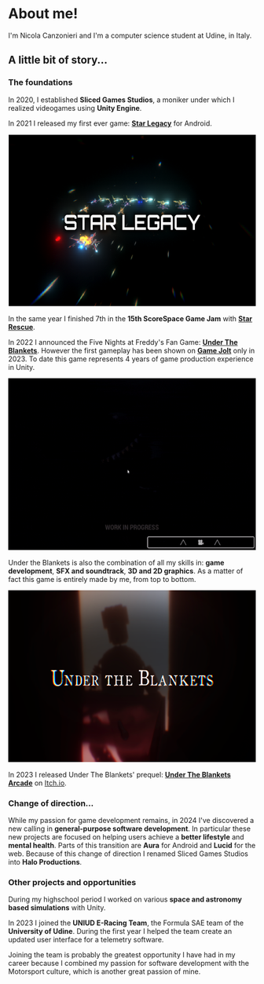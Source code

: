 # About me!
I'm Nicola Canzonieri and I'm a computer science student at Udine, in Italy.

## A little bit of story...

### The foundations

In 2020, I established **Sliced Games Studios**, a moniker under which I realized videogames using **Unity Engine**.

In 2021 I released my first ever game: [**Star Legacy**](https://sliced-games-studios.itch.io/star-legacy) for Android.

<p align="center">
    <img width="650" height="350" src="./assets/star-legacy.png">
</p>

In the same year I finished 7th in the **15th ScoreSpace Game Jam** with [**Star Rescue**](https://sliced-games-studios.itch.io/star-rescue).

In 2022 I announced the Five Nights at Freddy's Fan Game: [**Under The Blankets**](https://gamejolt.com/games/undertheblankets/838705). However the first gameplay has been shown on [**Game Jolt**](https://gamejolt.com/p/under-the-blankets-first-devlog-game-page-open-rshpkdnk) only in 2023. To date this game represents 4 years of game production experience in Unity.

<p align="center">
    <img width="650" height="350" src="./assets/under-the-blankets.gif">
</p>

Under the Blankets is also the combination of all my skills in: **game development**, **SFX and soundtrack**, **3D and 2D graphics**. As a matter of fact this game is entirely made by me, from top to bottom.

<p align="center">
    <img width="650" height="350" src="./assets/under-the-blankets-banner.png">
</p>

In 2023 I released Under The Blankets' prequel: [**Under The Blankets Arcade**](https://sliced-games-studios.itch.io/the-inventor) on [Itch.io](https://sliced-games-studios.itch.io/).

### Change of direction...

While my passion for game development remains, in 2024 I've discovered a new calling in **general-purpose software development**. In particular these new projects are focused on helping users achieve a **better lifestyle** and **mental health**. Parts of this transition are **Aura** for Android and **Lucid** for the web. Because of this change of direction I renamed Sliced Games Studios into **Halo Productions**.

### Other projects and opportunities

During my highschool period I worked on various **space and astronomy based simulations** with Unity.

In 2023 I joined the **UNIUD E-Racing Team**, the Formula SAE team of the **University of Udine**. During the first year I helped the team create an updated user interface for a telemetry software.

Joining the team is probably the greatest opportunity I have had in my career because I combined my passion for software development with the Motorsport culture, which is another great passion of mine.

